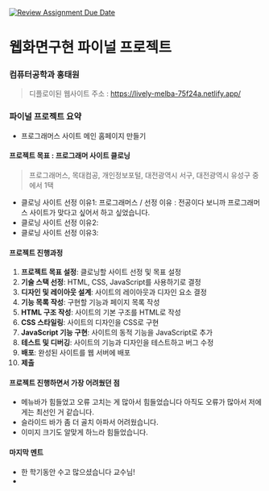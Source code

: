 [![Review Assignment Due Date](https://classroom.github.com/assets/deadline-readme-button-22041afd0340ce965d47ae6ef1cefeee28c7c493a6346c4f15d667ab976d596c.svg)](https://classroom.github.com/a/p5Ba1kFH)
# 웹화면구현 파이널 프로젝트

### 컴퓨터공학과 홍태원
> 디플로이된 웹사이트 주소 : https://lively-melba-75f24a.netlify.app/

### 파이널 프로젝트 요약
- 프로그래머스 사이트 메인 홈페이지 만들기 

#### 프로젝트 목표 : 프로그래머 사이트 클로닝 
> 프로그래머스, 목대컴공, 개인정보포털, 대전광역시 서구, 대전광역시 유성구 중에서 1택
- 클로닝 사이트 선정 이유1: 프로그래머스 / 선정 이유 : 전공이다 보니까 프로그래머스 사이트가 맞다고 싶어서 하고 싶었습니다.
- 클로닝 사이트 선정 이유2:
- 클로닝 사이트 선정 이유3:

#### 프로젝트 진행과정
1. **프로젝트 목표 설정**: 클로닝할 사이트 선정 및 목표 설정
1. **기술 스택 선정**: HTML, CSS, JavaScript를 사용하기로 결정
1. **디자인 및 레이아웃 설계**: 사이트의 레이아웃과 디자인 요소 결정
1. **기능 목록 작성**: 구현할 기능과 페이지 목록 작성
1. **HTML 구조 작성**: 사이트의 기본 구조를 HTML로 작성
1. **CSS 스타일링**: 사이트의 디자인을 CSS로 구현
1. **JavaScript 기능 구현**: 사이트의 동적 기능을 JavaScript로 추가
1. **테스트 및 디버깅**: 사이트의 기능과 디자인을 테스트하고 버그 수정
1. **배포**: 완성된 사이트를 웹 서버에 배포
1. **제출**

#### 프로젝트 진행하면서 가장 어려웠던 점
- 메뉴바가 힘들었고 오류 고치는 게 많아서 힘들었습니다 아직도 오류가 많아서 저에게는 최선인 거 같습니다.
- 슬라이드 바가 좀 더 골치 아파서 어려웠습니다.
- 이미지 크기도 알맞게 하느라 힘들었습니다.

#### 마지막 멘트
- 한 학기동안 수고 많으셨습니다 교수님!
-